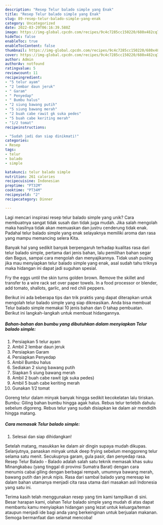 ```yaml
---
description: "Resep Telur balado simple yang Enak"
title: "Resep Telur balado simple yang Enak"
slug: 89-resep-telur-balado-simple-yang-enak
category: Uncategorized
date: 2022-03-29T06:16:39.588Z
image: https://img-global.cpcdn.com/recipes/9c4c7285cc150220/680x482cq70/telur-balado-simple-foto-resep-utama.jpg
hideToc: false
enableToc: true
enableTocContent: false
thumbnail: https://img-global.cpcdn.com/recipes/9c4c7285cc150220/680x482cq70/telur-balado-simple-foto-resep-utama.jpg
cover: https://img-global.cpcdn.com/recipes/9c4c7285cc150220/680x482cq70/telur-balado-simple-foto-resep-utama.jpg
author: Admin
authorAv: notfound
ratingvalue: 5
reviewcount: 11
recipeingredient:
- "5 telur ayam"
- "2 lembar daun jeruk"
- " Garam"
- " Penyedap"
- " Bumbu halus"
- "2 siung bawang putih"
- "5 siung bawang merah"
- "2 buah cabe rawit gk suka pedes"
- "5 buah cabe keriting merah"
- "1/2 tomat"
recipeinstructions:

- "Sudah jadi dan siap dinikmati!"
categories:
- Resep
tags:
- telur
- balado
- simple

katakunci: telur balado simple 
nutrition: 261 calories
recipecuisine: Indonesian
preptime: "PT32M"
cooktime: "PT34M"
recipeyield: "2"
recipecategory: Dinner

---
```





Lagi mencari inspirasi resep telur balado simple yang unik? Cara membuatnya sangat tidak susah dan tidak juga mudah. Jika salah mengolah maka hasilnya tidak akan memuaskan dan justru cenderung tidak enak. Padahal telur balado simple yang enak selayaknya memiliki aroma dan rasa yang mampu memancing selera Kita.





Banyak hal yang sedikit banyak berpengaruh terhadap kualitas rasa dari telur balado simple, pertama dari jenis bahan, lalu pemilihan bahan segar dan Bagus, sampai cara mengolah dan menyajikannya. Tidak usah pusing jika mau menyiapkan telur balado simple yang enak,      asal sudah tahu triknya maka hidangan ini dapat jadi suguhan spesial.














Fry the eggs until the skin turns golden brown. Remove the skillet and transfer to a wire rack set over paper towels. In a food processor or blender, add tomato, shallots, garlic, and red chili peppers.






Berikut ini ada beberapa tips dan trik praktis yang dapat diterapkan untuk mengolah telur balado simple yang siap dikreasikan. Anda bisa membuat Telur balado simple memakai 10 jenis bahan dan 0 tahap pembuatan. Berikut ini langkah-langkah untuk membuat hidangannya.

<!--inarticleads1-->

##### Bahan-bahan dan bumbu yang dibutuhkan dalam menyiapkan Telur balado simple:

1. Persiapkan 5 telur ayam
1. Ambil 2 lembar daun jeruk
1. Persiapkan  Garam
1. Persiapkan  Penyedap
1. Ambil  Bumbu halus
1. Sediakan 2 siung bawang putih
1. Siapkan 5 siung bawang merah
1. Ambil 2 buah cabe rawit (gk suka pedes)
1. Ambil 5 buah cabe keriting merah
1. Gunakan 1/2 tomat


Goreng telur dalam minyak banyak hingga sedikit kecokelatan lalu tiriskan. Bumbu: Giling bahan bumbu hingga agak halus. Rebus telur terlebih dahulu sebelum digoreng. Rebus telur yang sudah disiapkan ke dalam air mendidih hingga matang. 

<!--inarticleads2-->

##### Cara memasak Telur balado simple:


1. Selesai dan siap dihidangkan!

Setelah matang, masukkan ke dalam air dingin supaya mudah dikupas. Selanjutnya, panaskan minyak untuk deep frying sebelum menggoreng telur selama satu menit. Secukupnya garam, gula pasir, dan penyedap rasa. Resep Telur Balado - Balado adalah salah satu teknik memasak khas suku Minangkabau (yang tinggal di provinsi Sumatra Barat) dengan cara menumis cabai giling dengan berbagai rempah, umumnya bawang merah, bawang putih dan jeruk nipis. Rasa dari sambal balado yang meresap ke dalam bahan utamanya menjadi cita rasa utama dari masakan asli Indonesia yang satu ini. 

Terima kasih telah menggunakan resep yang tim kami tampilkan di sini. Besar harapan kami, olahan Telur balado simple yang mudah di atas dapat membantu kamu menyiapkan hidangan yang lezat untuk keluarga/teman ataupun menjadi ide bagi anda yang berkeinginan untuk berjualan makanan. Semoga bermanfaat dan selamat mencoba!
